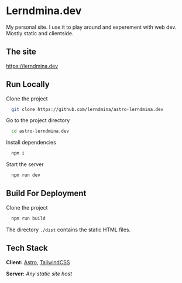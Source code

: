 
# Lerndmina.dev
My personal site. I use it to play around and experement with web dev. Mostly static and clientside.


## The site

https://lerndmina.dev


## Run Locally

Clone the project

```bash
  git clone https://github.com/lerndmina/astro-lerndmina.dev
```

Go to the project directory

```bash
  cd astro-lerndmina.dev
```

Install dependencies

```bash
  npm i
```

Start the server

```bash
  npm run dev
```


## Build For Deployment

Clone the project

```bash
  npm run build
```

The directory `./dist` contains the static HTML files.
## Tech Stack

**Client:** [Astro](https://astro.build), [TailwindCSS](https://tailwindcss.com)

**Server:** *Any static site host*
